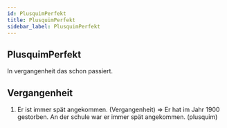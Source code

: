 ```yaml
---
id: PlusquimPerfekt
title: PlusquimPerfekt
sidebar_label: PlusquimPerfekt
---
```


## PlusquimPerfekt

In vergangenheit das schon passiert.

## Vergangenheit

1. Er ist immer spät angekommen. (Vergangenheit)
   => Er hat im Jahr 1900 gestorben. An der schule war er immer spät angekommen. (plusquim)
